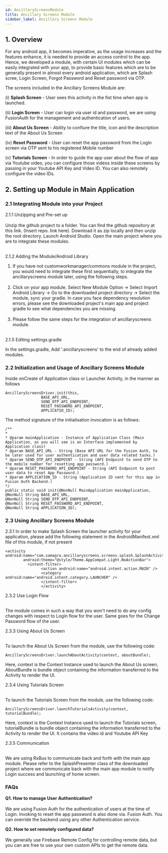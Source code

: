 ```yaml
---
id: AncillaryScreensModule
title: Ancillary Screens Module
sidebar_label: Ancillary Screens Module
---
```


## 1. Overview


For any android app, it becomes imperative, as the usage increases and the features enhance, it is needed to provide an access control to the app. Hence, we developed a module, with certain UI modules which can be easily integrated with your app, to provide basic features which are to be generally present in almost every android application, which are Splash scree, Login Screen, Forgot Password and Reset password via OTP.

The screens included in the Ancillary Screens Module are:

(i) **Splash Screen** - User sees this activity in the fist time when app is launched.

(ii) **Login Screen** - User can login via user id and password, we are using FusionAuth for the management and authentication of users.

(iii) **About Us Screen** - Ability to confiure the title, icon and the description text of the About Us Screen

(iv) **Reset Password** - User can reset the app password from the Login screen via OTP sent to his registered Mobile number

(v) **Tutorials Screen** - In order to guide the app user about the flow of app via Youtube video, you can configure those videos inside these screens by passing in your Youtube API Key and Video ID. You can also remotely configure the video IDs.

## 2. Setting up Module in Main Application

### 2.1 Integrating Module into your Project
2.1.1 Unzipping and Pre-set up<br/><br/>
Unzip the github project to a folder. You can find the github repository at this link. (Insert repo. link here). Download it as zip locally and then unzip the root directory. Launch Android Studio. Open the main project where you are to integrate these modules.<br/><br/>

2.1.2 Adding the Module/Android Library<br/>

1. If you have not customworkmanager/commons module in the project, you would need to integrate these first sequentially, to integrate the ancillaryscreens module later, using the following steps.<br/><br/>
2. Click on your app module. Select New Module Option -> Select Import Android Library -> Go to the downloaded project directory -> Select the module, sync your gradle. In case you face dependency resolution errors, please see the downloaded project's main app and project gradle to see what dependencies you are missing.<br/><br/>
3. Please follow the same steps for the integration of ancillaryscreens module.<br/><br/>

2.1.5 Editing settings.gradle<br/>

In the settings.gradle, Add ':ancillaryscreens' to the end of already added modules.<br/>

### 2.2 Initialization and Usage of Ancillary Screens Module

Inside onCreate of Application class or Launcher Activity, in the manner as follows
```
AncillaryScreensDriver.init(this,
                BASE_API_URL,
                SEND_OTP_API_ENDPOINT,
                RESET_PASSWORD_API_ENDPOINT,
                APPLICATIO_ID);
```
The method signature of the initialisation invocation is as follows:
```
/**
* 
* @param mainApplication - Instance of Application Class (Main Application, as you will see is an Interface implemented by
Application class)
* @param BASE_API_URL - String (Base API URL for the Fusion Auth, to be later used for user authentication and user data related tasks.)
* @param SEND_OTP_API_ENDPOINT - String (API Endpoint to send OTP to the mobile number for resetting app password.)
* @param RESET_PASSWORD_API_ENDPOINT - String (API Endpoint to post user data to reset App Password.)
* @param APPLICATION_ID - String (Application ID sent for this app in Fusion Auth Backend.)
*/
public static void init(@NonNull MainApplication mainApplication, 
@NonNull String BASE_API_URL, 
@NonNull String SEND_OTP_API_ENDPOINT, 
@NonNull String RESET_PASSWORD_API_ENDPOINT,
@NonNull String APPLICATION_ID);
```

### 2.3 Using Ancillary Screens Module
2.3.1 In order to make Splash Screen the launcher activity for your application, please add the following statement in the AndroidManifest.xml file of this module, if not present

```
<activity
android:name="com.samagra.ancillaryscreens.screens.splash.SplashActivity"
        android:theme="@style/Theme.AppCompat.Light.NoActionBar">
          <intent-filter>
                <action android:name="android.intent.action.MAIN" />
                <category android:name="android.intent.category.LAUNCHER" />
                </intent-filter>
                </activity>
 ```
 
2.3.2 Use Login Flow <br/><br/>

The module comes in such a way that you won't need to do any config changes with respect to Login flow for the user. Same goes for the Change Password flow of the user.

2.3.3 Using About Us Screen <br/><br/>

To launch the About Us Screen from the module, use the following code:
```
AncillaryScreensDriver.launchAboutActivity(context, aboutBundle);
```
Here, context is the Context Instance used to launch the About Us screen, AboutBundle is bundle object containing the information transferred to the Activity to render the UI. 

2.3.4 Using Tutorials Screen<br/><br/>

To launch the Tutorials Screen from the module, use the following code:
```
AncillaryScreensDriver.launchTutorialsActivity(context, tutorialBundle);
```
Here, context is the Context Instance used to launch the Tutorials screen, tutorialBundle is bundle object containing the information transferred to the Activity to render the UI. It contains the video id and Youtube API Key 


2.3.5  Communication<br/><br/>

We are using RxBus to communicate back and forth with the main app module. Please refer to the SplashPresenter class of the downloaded project where we communicate back with the main app module to notify Login success and launching of home screen.


### FAQs

**Q1. How to manage User Authentication?**<br/><br/>
We are using Fusion Auth for the authentication of users at the time of Login. Invoking to reset the app password is also done via. Fusion Auth. You can override the backend using any other Authentication service.

**Q2. How to set remotely configured data?**<br/><br/>
We generally use Firebase Remote Config for controlling remote data, but you can are free to use your own custom APIs to get the remote data.
